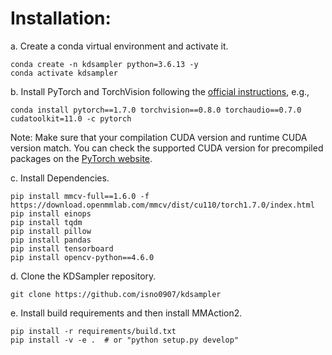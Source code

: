 
# Installation:
a. Create a conda virtual environment and activate it.

```shell
conda create -n kdsampler python=3.6.13 -y
conda activate kdsampler
```

b. Install PyTorch and TorchVision following the [official instructions](https://pytorch.org/), e.g.,

```shell
conda install pytorch==1.7.0 torchvision==0.8.0 torchaudio==0.7.0 cudatoolkit=11.0 -c pytorch
```

Note: Make sure that your compilation CUDA version and runtime CUDA version match.
You can check the supported CUDA version for precompiled packages on the [PyTorch website](https://pytorch.org/).

c. Install Dependencies.

```shell
pip install mmcv-full==1.6.0 -f https://download.openmmlab.com/mmcv/dist/cu110/torch1.7.0/index.html
pip install einops
pip install tqdm
pip install pillow
pip install pandas
pip install tensorboard
pip install opencv-python==4.6.0
```

d. Clone the KDSampler repository.

```shell
git clone https://github.com/isno0907/kdsampler
```

e. Install build requirements and then install MMAction2.

```shell
pip install -r requirements/build.txt
pip install -v -e .  # or "python setup.py develop"
```
